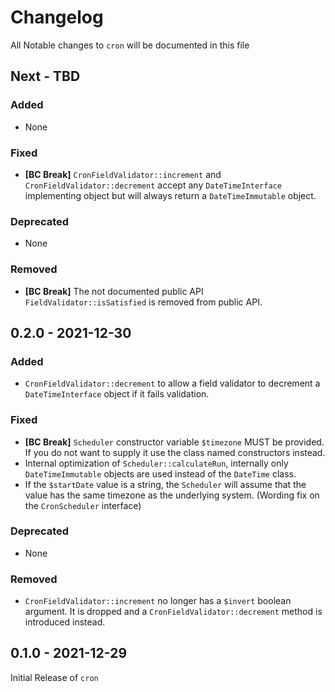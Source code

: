 # Changelog

All Notable changes to `cron` will be documented in this file

## Next - TBD

### Added

- None

### Fixed

- **[BC Break]** `CronFieldValidator::increment` and `CronFieldValidator::decrement` accept any `DateTimeInterface` implementing object but will always return a `DateTimeImmutable` object.

### Deprecated

- None

### Removed

- **[BC Break]** The not documented public API `FieldValidator::isSatisfied` is removed from public API.

## 0.2.0 - 2021-12-30

### Added

- `CronFieldValidator::decrement` to allow a field validator to decrement a `DateTimeInterface` object if it fails validation.

### Fixed

- **[BC Break]** `Scheduler` constructor variable `$timezone` MUST be provided. If you do not want to supply it use the class named constructors instead.
- Internal optimization of `Scheduler::calculateRun`, internally only `DateTimeImmutable` objects are used instead of the `DateTime` class.
- If the `$startDate` value is a string, the `Scheduler` will assume that the value has the same timezone as the underlying system. (Wording fix on the `CronScheduler` interface)

### Deprecated

- None

### Removed

- `CronFieldValidator::increment` no longer has a `$invert` boolean argument. It is dropped and a `CronFieldValidator::decrement` method is introduced instead.

## 0.1.0 - 2021-12-29

Initial Release of `cron`

